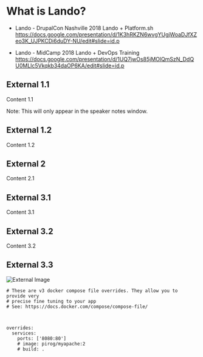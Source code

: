# What is Lando?

- Lando - DrupalCon Nashville 2018 Lando + Platform.sh
https://docs.google.com/presentation/d/1K3hRKZN6wvgYUgjWoaDJfXZeo3K_UJPKCDi6duDY-NU/edit#slide=id.p

- Lando - MidCamp 2018 Lando + DevOps Training
https://docs.google.com/presentation/d/1UQ7jwOs85jMOlQmSzN_DdQU0MLlc5Vkqkb34daOP6KA/edit#slide=id.p


## External 1.1

Content 1.1

Note: This will only appear in the speaker notes window.


## External 1.2

Content 1.2



## External 2

Content 2.1



## External 3.1

Content 3.1


## External 3.2

Content 3.2


## External 3.3

![External Image](https://s3.amazonaws.com/static.slid.es/logo/v2/slides-symbol-512x512.png)


    # These are v3 docker compose file overrides. They allow you to provide very
    # precise fine tuning to your app
    # See: https://docs.docker.com/compose/compose-file/



    overrides:
      services:
        ports: ['8080:80']
        # image: pirog/myapache:2
        # build: .
